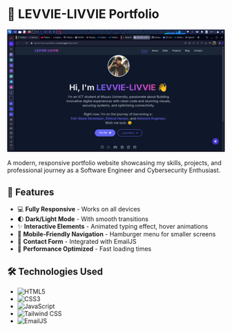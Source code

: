 # 🌟 LEVVIE-LIVVIE Portfolio

![Portfolio Screenshot](./screenshot.png) <!-- Add a screenshot of your portfolio -->

A modern, responsive portfolio website showcasing my skills, projects, and professional journey as a Software Engineer and Cybersecurity Enthusiast.

## 🚀 Features

- 💻 **Fully Responsive** - Works on all devices
- 🌓 **Dark/Light Mode** - With smooth transitions
- ✨ **Interactive Elements** - Animated typing effect, hover animations
- 📱 **Mobile-Friendly Navigation** - Hamburger menu for smaller screens
- 📧 **Contact Form** - Integrated with EmailJS
- 🚀 **Performance Optimized** - Fast loading times

## 🛠 Technologies Used

- ![HTML5](https://img.shields.io/badge/-HTML5-E34F26?logo=html5&logoColor=white)
- ![CSS3](https://img.shields.io/badge/-CSS3-1572B6?logo=css3&logoColor=white)
- ![JavaScript](https://img.shields.io/badge/-JavaScript-F7DF1E?logo=javascript&logoColor=black)
- ![Tailwind CSS](https://img.shields.io/badge/-Tailwind_CSS-38B2AC?logo=tailwind-css&logoColor=white)
- ![EmailJS](https://img.shields.io/badge/-EmailJS-FF4136?logo=maildotru&logoColor=white)

